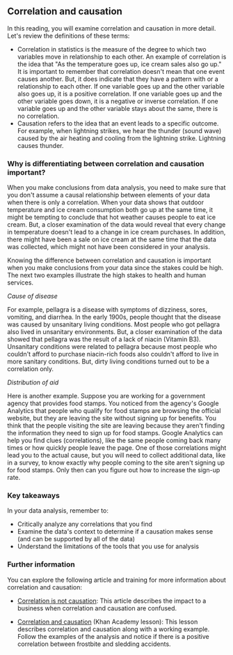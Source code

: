 Correlation and causation
-------------------------

In this reading, you will examine correlation and causation in more detail. Let's review the definitions of these terms:

-   Correlation in statistics is the measure of the degree to which two variables move in relationship to each other. An example of correlation is the idea that "As the temperature goes up, ice cream sales also go up." It is important to remember that correlation doesn't mean that one event causes another. But, it does indicate that they have a pattern with or a relationship to each other. If one variable goes up and the other variable also goes up, it is a positive correlation. If one variable goes up and the other variable goes down, it is a negative or inverse correlation. If one variable goes up and the other variable stays about the same, there is no correlation.
-   Causation refers to the idea that an event leads to a specific outcome. For example, when lightning strikes, we hear the thunder (sound wave) caused by the air heating and cooling from the lightning strike. Lightning causes thunder.



### Why is differentiating between correlation and causation important?

When you make conclusions from data analysis, you need to make sure that you don't assume a causal relationship between elements of your data when there is only a correlation. When your data shows that outdoor temperature and ice cream consumption both go up at the same time, it might be tempting to conclude that hot weather causes people to eat ice cream. But, a closer examination of the data would reveal that every change in temperature doesn't lead to a change in ice cream purchases. In addition, there might have been a sale on ice cream at the same time that the data was collected, which might not have been considered in your analysis.

Knowing the difference between correlation and causation is important when you make conclusions from your data since the stakes could be high. The next two examples illustrate the high stakes to health and human services.

*Cause of disease*

For example, pellagra is a disease with symptoms of dizziness, sores, vomiting, and diarrhea. In the early 1900s, people thought that the disease was caused by unsanitary living conditions. Most people who got pellagra also lived in unsanitary environments. But, a closer examination of the data showed that pellagra was the result of a lack of niacin (Vitamin B3). Unsanitary conditions were related to pellagra because most people who couldn't afford to purchase niacin-rich foods also couldn't afford to live in more sanitary conditions. But, dirty living conditions turned out to be a correlation only.

*Distribution of aid*

Here is another example. Suppose you are working for a government agency that provides food stamps. You noticed from the agency's Google Analytics that people who qualify for food stamps are browsing the official website, but they are leaving the site without signing up for benefits. You think that the people visiting the site are leaving because they aren't finding the information they need to sign up for food stamps. Google Analytics can help you find clues (correlations), like the same people coming back many times or how quickly people leave the page. One of those correlations might lead you to the actual cause, but you will need to collect additional data, like in a survey, to know exactly why people coming to the site aren't signing up for food stamps. Only then can you figure out how to increase the sign-up rate.

### Key takeaways

In your data analysis, remember to:

-   Critically analyze any correlations that you find
-   Examine the data's context to determine if a causation makes sense (and can be supported by all of the data)
-   Understand the limitations of the tools that you use for analysis

### Further information

You can explore the following article and training for more information about correlation and causation:

-   [Correlation is not causation](https://towardsdatascience.com/correlation-is-not-causation-ae05d03c1f53): This article describes the impact to a business when correlation and causation are confused.

-   [Correlation and causation](https://www.khanacademy.org/test-prep/praxis-math/praxis-math-lessons/gtp--praxis-math--lessons--statistics-and-probability/a/gtp--praxis-math--article--correlation-and-causation--lesson) (Khan Academy lesson): This lesson describes correlation and causation along with a working example. Follow the examples of the analysis and notice if there is a positive correlation between frostbite and sledding accidents.
